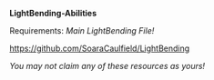 **LightBending-Abilities**

Requirements: *Main LightBending File!*

https://github.com/SoaraCaulfield/LightBending

*You may not claim any of these resources as yours!*

